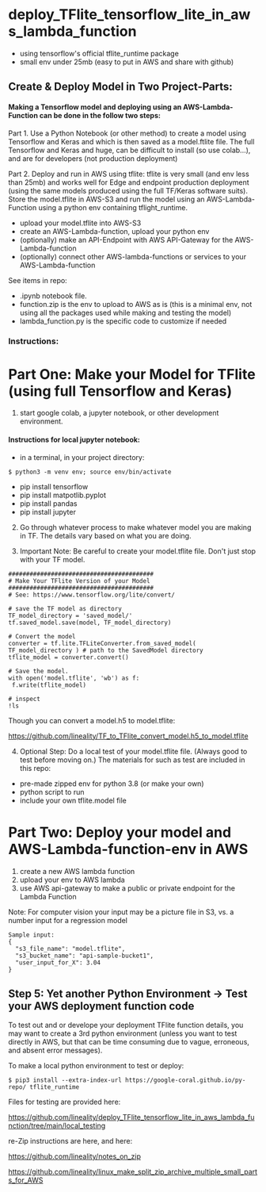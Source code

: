# deploy_TFlite_tensorflow_lite_in_aws_lambda_function
- using tensorflow's official tflite_runtime package 
- small env under 25mb (easy to put in AWS and share with github)


## Create & Deploy Model in Two Project-Parts:

#### Making a Tensorflow model and deploying using an AWS-Lambda-Function can be done in the follow two steps:

Part 1. Use a Python Notebook (or other method) to create a model using Tensorflow and Keras and which is then saved as a model.ftlite file. The full Tensorflow and Keras and huge, can be difficult to install (so use colab...), and are for developers (not production deployment)

Part 2. Deploy and run in AWS using tflite: tflite is very small (and env less than 25mb) and works well for Edge and endpoint production deployment (using the same models produced using the full TF/Keras software suits). Store the model.tflite in AWS-S3 and run the model using an AWS-Lambda-Function using a python env containing tflight_runtime. 
- upload your model.tflite into AWS-S3
- create an AWS-Lambda-function, upload your python env
- (optionally) make an API-Endpoint with AWS API-Gateway for the AWS-Lambda-function
- (optionally) connect other AWS-lambda-functions or services to your AWS-Lambda-function

See items in repo:
- .ipynb notebook file.
- function.zip is the env to upload to AWS as is (this is a minimal env, not using all the packages used while making and testing the model)
- lambda_function.py is the specific code to customize if needed


### Instructions:

# Part One: Make your Model for TFlite (using full Tensorflow and Keras)

1. start google colab, a jupyter notebook, or other development environment.
#### Instructions for local jupyter notebook:
- in a terminal, in your project directory: 
```
$ python3 -m venv env; source env/bin/activate
```
- pip install tensorflow
- pip install matpotlib.pyplot
- pip install pandas
- pip install jupyter

2. Go through whatever process to make whatever model you are making in TF. The details vary based on what you are doing.

3. Important Note: Be careful to create your model.tflite file. Don't just stop with your TF model. 



```
#########################################
# Make Your TFlite Version of your Model
#########################################
# See: https://www.tensorflow.org/lite/convert/
 
# save the TF model as directory
TF_model_directory = 'saved_model/'
tf.saved_model.save(model, TF_model_directory)
 
# Convert the model
converter = tf.lite.TFLiteConverter.from_saved_model( TF_model_directory ) # path to the SavedModel directory
tflite_model = converter.convert()
 
# Save the model.
with open('model.tflite', 'wb') as f:
 f.write(tflite_model)
 
# inspect
!ls
```
Though you can convert a model.h5 to model.tflite: 

https://github.com/lineality/TF_to_TFlite_convert_model.h5_to_model.tflite


4. Optional Step: Do a local test of your model.tflite file. (Always good to test before moving on.) The materials for such as test are included in this repo:
- pre-made zipped env for python 3.8 (or make your own)
- python script to run
- include your own tflite.model file


# Part Two: Deploy your model and AWS-Lambda-function-env in AWS

1. create a new AWS lambda function
2. upload your env to AWS lambda
3. use AWS api-gateway to make a public or private endpoint for the Lambda Function

Note: For computer vision your input may be a picture file in S3, vs. a number input for a regression model

```
Sample input:
{
  "s3_file_name": "model.tflite",
  "s3_bucket_name": "api-sample-bucket1",
  "user_input_for_X": 3.04
}
```

## Step 5: Yet another Python Environment -> Test your AWS deployment function code

To test out and or develope your deployment TFlite function details, you may want to create a 3rd python environment (unless you want to test directly in AWS, but that can be time consuming due to vague, erroneous, and absent error messages). 

To make a local python environment to test or deploy: 
```
$ pip3 install --extra-index-url https://google-coral.github.io/py-repo/ tflite_runtime
```

Files for testing are provided here:

https://github.com/lineality/deploy_TFlite_tensorflow_lite_in_aws_lambda_function/tree/main/local_testing

re-Zip instructions are here, and here:

https://github.com/lineality/notes_on_zip 

https://github.com/lineality/linux_make_split_zip_archive_multiple_small_parts_for_AWS 



